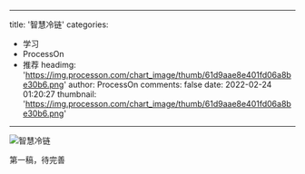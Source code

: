 
---
title: '智慧冷链'
categories: 
 - 学习
 - ProcessOn
 - 推荐
headimg: 'https://img.processon.com/chart_image/thumb/61d9aae8e401fd06a8be30b6.png'
author: ProcessOn
comments: false
date: 2022-02-24 01:20:27
thumbnail: 'https://img.processon.com/chart_image/thumb/61d9aae8e401fd06a8be30b6.png'
---

<div>   
<img class="thumb" alt="智慧冷链" src="https://img.processon.com/chart_image/thumb/61d9aae8e401fd06a8be30b6.png" referrerpolicy="no-referrer">
<p>第一稿，待完善</p>  
</div>
            